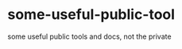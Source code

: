 some-useful-public-tool
=======================

some useful public tools and docs, not the private
